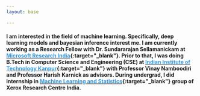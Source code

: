 ```yaml
---
layout: base

---
```



#### I am interested in the field of machine learning. Specifically, deep learning models and bayesian inference interest me. I am currently working as a Research Fellow with Dr. Sundararajan Sellamanickam at [<font color="#3498DB">Microsoft Research India</font>](https://www.microsoft.com/en-us/research/lab/microsoft-research-india/){:target="_blank"}. Prior to that, I was doing B.Tech in Computer Science and Engineering (CSE) at [<font color="#3498DB">Indian Institute of Technology Kanpur</font>](http://www.cse.iitk.ac.in/){:target="_blank"} with Professor Vinay Namboodiri and Professor Harish Karnick as advisors. During undergrad, I did internship in [<font color="#3498DB">Machine Learning and Statistics</font>](http://www.xrci.xerox.com/data-analytics/machine-learning-and-statistics){:target="_blank"} group of Xerox Research Centre India.
